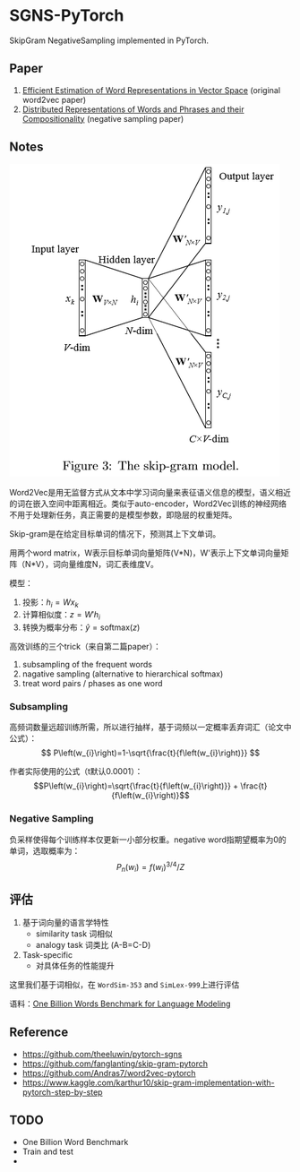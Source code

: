 # SGNS-PyTorch
SkipGram NegativeSampling implemented in PyTorch.


## Paper
1. [Efficient Estimation of Word Representations in Vector Space](http://arxiv.org/pdf/1301.3781.pdf) (original word2vec paper)
2. [Distributed Representations of Words and Phrases and their Compositionality](http://papers.nips.cc/paper/5021-distributed-representations-of-words-and-phrases-and-their-compositionality.pdf) (negative sampling paper)

## Notes
![](images/skip-gram.png)

Word2Vec是用无监督方式从文本中学习词向量来表征语义信息的模型，语义相近的词在嵌入空间中距离相近。类似于auto-encoder，Word2Vec训练的神经网络不用于处理新任务，真正需要的是模型参数，即隐层的权重矩阵。

Skip-gram是在给定目标单词的情况下，预测其上下文单词。

用两个word matrix，W表示目标单词向量矩阵(V\*N)，W'表示上下文单词向量矩阵（N\*V），词向量维度N，词汇表维度V。

模型：
1. 投影：$h_i=Wx_k$
2. 计算相似度：$z=W'h_i$
3. 转换为概率分布：$\hat y=\text{softmax}(z)$

高效训练的三个trick（来自第二篇paper）：
1. subsampling of the frequent words
2. nagative sampling (alternative to hierarchical softmax)
3. treat word pairs / phases as one word

### Subsampling
高频词数量远超训练所需，所以进行抽样，基于词频以一定概率丢弃词汇（论文中公式）：
$$
P\left(w_{i}\right)=1-\sqrt{\frac{t}{f\left(w_{i}\right)}}
$$

作者实际使用的公式（t默认0.0001）：
$$P\left(w_{i}\right)=\sqrt{\frac{t}{f\left(w_{i}\right)}} + \frac{t}{f\left(w_{i}\right)}$$

### Negative Sampling
负采样使得每个训练样本仅更新一小部分权重。negative word指期望概率为0的单词，选取概率为：
$$
P_n(w_i)=f(w_i)^{3 / 4} / Z
$$

## 评估
1. 基于词向量的语言学特性
    - similarity task 词相似
    - analogy task 词类比 (A-B=C-D)
2. Task-specific
    - 对具体任务的性能提升

这里我们基于词相似，在 `WordSim-353` and `SimLex-999`上进行评估

语料：[One Billion Words Benchmark for Language Modeling](https://opensource.google/projects/lm-benchmark)


## Reference
- https://github.com/theeluwin/pytorch-sgns
- https://github.com/fanglanting/skip-gram-pytorch
- https://github.com/Andras7/word2vec-pytorch
- https://www.kaggle.com/karthur10/skip-gram-implementation-with-pytorch-step-by-step

## TODO
- One Billion Word Benchmark
- Train and test
- <unk>